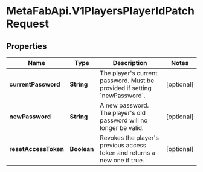 # MetaFabApi.V1PlayersPlayerIdPatchRequest

## Properties

Name | Type | Description | Notes
------------ | ------------- | ------------- | -------------
**currentPassword** | **String** | The player&#39;s current password. Must be provided if setting &#x60;newPassword&#x60;. | [optional] 
**newPassword** | **String** | A new password. The player&#39;s old password will no longer be valid. | [optional] 
**resetAccessToken** | **Boolean** | Revokes the player&#39;s previous access token and returns a new one if true. | [optional] 



